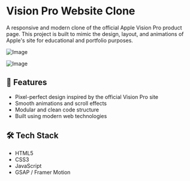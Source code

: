 # Vision Pro Website Clone

A responsive and modern clone of the official Apple Vision Pro product page. This project is built to mimic the design, layout, and animations of Apple's site for educational and portfolio purposes.

![Image](https://github.com/user-attachments/assets/3a8643b7-1d91-4f20-be82-0532c533d514)

![Image](https://github.com/user-attachments/assets/7a87b974-3a27-4dc5-b1c2-6cbdde73f727)


## 🚀 Features

- Pixel-perfect design inspired by the official Vision Pro site
- Smooth animations and scroll effects
- Modular and clean code structure
- Built using modern web technologies

## 🛠 Tech Stack

- HTML5
- CSS3 
- JavaScript 
- GSAP / Framer Motion 





